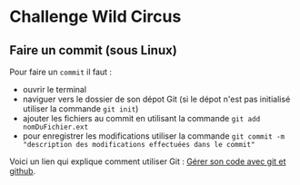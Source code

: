# Challenge Wild Circus

## Faire un commit (sous Linux)
Pour faire un `commit` il faut :

- ouvrir le terminal
- naviguer vers le dossier de son dépot Git (si le dépot n'est pas initialisé utiliser la commande `git init`)
- ajouter les fichiers au commit en utilisant la commande `git add nomDuFichier.ext`
- pour enregistrer les modifications utiliser la commande `git commit -m "description des modifications effectuées dans le commit"`

Voici un lien qui explique comment utiliser Git :
[Gérer son code avec git et github](https://openclassrooms.com/courses/gerer-son-code-avec-git-et-github/).

